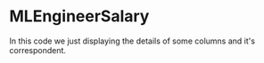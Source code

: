# MLEngineerSalary
In this code we just displaying the details of some columns and it's correspondent.

